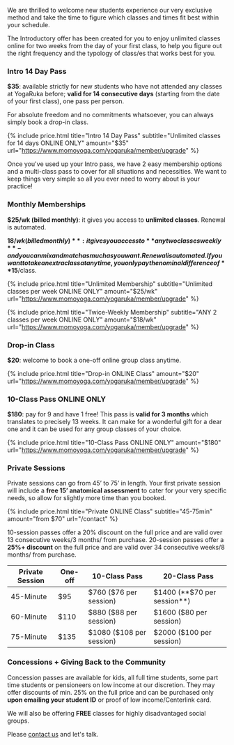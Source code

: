 We are thrilled to welcome new students experience our very exclusive method and take the time to figure which classes and times fit best within your schedule. 

The Introductory offer has been created for you to enjoy unlimited classes online for two weeks from the day of your first class, to help you figure out the right frequency and the typology of class/es that works best for you. 



### Intro 14 Day Pass

**$35**: available strictly for new students who have not attended any classes at YogaRuka before; **valid for 14 consecutive days** (starting from the date of your first class), one pass per person.

For absolute freedom and no commitments whatsoever, you can always simply book a drop-in class.

{% include price.html title="Intro 14 Day Pass" subtitle="Unlimited classes for 14 days ONLINE ONLY" amount="$35" url="https://www.momoyoga.com/yogaruka/member/upgrade" %}

Once you've used up your Intro pass, we have 2 easy membership options and a multi-class pass to cover for all situations and necessities. We want to keep things very simple so all you ever need to worry about is your practice! 



### Monthly Memberships

**$25/wk (billed monthly)**: it gives you access to **unlimited classes**. Renewal is automated. 

**$18/wk (billed monthly)**: it gives you access to **any two classes weekly** - and you can mix and match as much as you want. Renewal is automated. If you want to take an extra class at any time, you only pay the nominal difference of **$15**/class. 


{% include price.html title="Unlimited Membership" subtitle="Unlimited classes per week ONLINE ONLY" amount="$25/wk" url="https://www.momoyoga.com/yogaruka/member/upgrade" %}

{% include price.html title="Twice-Weekly Membership" subtitle="ANY 2 classes per week ONLINE ONLY" amount="$18/wk" url="https://www.momoyoga.com/yogaruka/member/upgrade" %}




### Drop-in Class

**$20**: welcome to book a one-off online group class anytime.


{% include price.html title="Drop-in ONLINE Class" amount="$20" url="https://www.momoyoga.com/yogaruka/member/upgrade" %}



### 10-Class Pass ONLINE ONLY

**$180**: pay for 9 and have 1 free! This pass is **valid for 3 months** which translates to precisely 13 weeks. It can make for a wonderful gift for a dear one and it can be used for any group classes of your choice. 


{% include price.html title="10-Class Pass ONLINE ONLY" amount="$180" url="https://www.momoyoga.com/yogaruka/member/upgrade" %}



### Private Sessions 

Private sessions can go from 45’ to 75’ in length. Your first private session will include a **free 15’ anatomical assessment** to cater for your very specific needs, so allow for slightly more time than you booked.

{% include price.html title="Private ONLINE Class" subtitle="45-75min" amount="from $70" url="/contact" %}
 
10-session passes offer a 20% discount on the full price and are valid over 13 consecutive weeks/3 months/ from purchase. 20-session passes offer a **25%+ discount** on the full price and are valid over 34 consecutive weeks/8 months/ from purchase.

<div class="card m-top--md">
	<table class="table">
		<thead>
			<tr>
				<th>Private Session</th>
				<th>One-off</th>
				<th>
					10-Class Pass
				</th>
				<th>
					20-Class Pass
				</th>
			</tr>
		</thead>
		<tbody>
			<tr>
				<td>45-Minute</td>
				<td>$95</td>
				<td>$760 ($76 per session)</td>
				<td>$1400 (**$70 per session**)</td>
			</tr>
			<tr>
				<td>60-Minute</td>
				<td>$110</td>
				<td>$880 ($88 per session)</td>
				<td>$1600 ($80 per session)</td>
			</tr>
			<tr>
				<td>75-Minute</td>
				<td>$135</td>
				<td>$1080 ($108 per session)</td>
				<td>$2000 ($100 per session)</td>
			</tr>
		</tbody>
	</table>
</div>


### Concessions + Giving Back to the Community 

Concession passes are available for kids, all full time students, some part time students or pensioneers on low income at our discretion. They may offer discounts of min. 25% on the full price and can be purchased only **upon emailing your student ID** or proof of low income/Centerlink card.

We will also be offering **FREE** classes for highly disadvantaged social groups. 

Please [contact us](/contact/) and let's talk.

